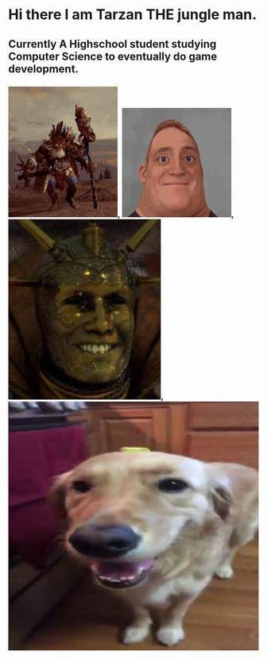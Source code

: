 # Hi there I am Tarzan THE jungle man.
## Currently A Highschool student studying Computer Science to eventually do game development.
### ![alt text](wurrzag-total-war-warhammer.gif), ![alt text](incredible-incredible-turning-into-canny.gif), ![alt text](BalthasarYes.jpg),![alt text](ButterDog2.jpg)
